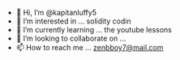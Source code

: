 - 👋 Hi, I’m @kapitanluffy5
- 👀 I’m interested in ... solidity codin 
- 🌱 I’m currently learning ... the youtube lessons 
- 💞️ I’m looking to collaborate on ...
- 📫 How to reach me ... zenbboy7@mail.com

<!---
kapitanluffy5/kapitanluffy5 is a ✨ special ✨ repository because its `README.md` (this file) appears on your GitHub profile.
You can click the Preview link to take a look at your changes.
--->
